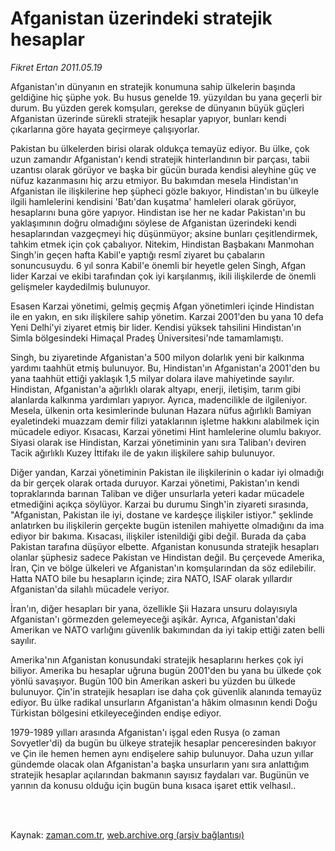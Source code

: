 # Afganistan üzerindeki  stratejik hesaplar

*Fikret Ertan 2011.05.19*

<td class="columnist-detail">
<p>Afganistan'ın dünyanın en stratejik konumuna sahip ülkelerin başında geldiğine hiç şüphe yok. Bu husus genelde 19. yüzyıldan bu yana geçerli bir durum. Bu yüzden gerek komşuları, gerekse de dünyanın büyük güçleri Afganistan üzerinde sürekli stratejik hesaplar yapıyor, bunları kendi çıkarlarına göre hayata geçirmeye çalışıyorlar.</p>
<p>
<div id="haberMetinDiv">
<p>Pakistan bu ülkelerden birisi olarak oldukça temayüz ediyor. Bu ülke, çok uzun zamandır Afganistan'ı kendi stratejik hinterlandının bir parçası, tabii uzantısı olarak görüyor ve başka bir gücün burada kendisi aleyhine güç ve nüfuz kazanmasını hiç arzu etmiyor. Bu bakımdan mesela Hindistan'ın Afganistan ile ilişkilerine hep şüpheci gözle bakıyor, Hindistan'ın bu ülkeyle ilgili hamlelerini kendisini 'Batı'dan kuşatma' hamleleri olarak görüyor, hesaplarını buna göre yapıyor. Hindistan ise her ne kadar Pakistan'ın bu yaklaşımının doğru olmadığını söylese de Afganistan üzerindeki kendi hesaplarından vazgeçmeyi hiç düşünmüyor; aksine bunları çeşitlendirmek, tahkim etmek için çok çabalıyor. Nitekim, Hindistan Başbakanı Manmohan Singh'in geçen hafta Kabil'e yaptığı resmî ziyaret bu çabaların sonuncusuydu. 6 yıl sonra Kabil'e önemli bir heyetle gelen Singh, Afgan lider Karzai ve ekibi tarafından çok iyi karşılanmış, ikili ilişkilerde de önemli gelişmeler kaydedilmiş bulunuyor.
<p>Esasen Karzai yönetimi, gelmiş geçmiş Afgan yönetimleri içinde Hindistan ile en yakın, en sıkı ilişkilere sahip yönetim. Karzai 2001'den bu yana 10 defa Yeni Delhi'yi ziyaret etmiş bir lider. Kendisi yüksek tahsilini Hindistan'ın Simla bölgesindeki Himaçal Pradeş Üniversitesi'nde tamamlamıştı.
<p>Singh, bu ziyaretinde Afganistan'a 500 milyon dolarlık yeni bir kalkınma yardımı taahhüt etmiş bulunuyor. Bu, Hindistan'ın Afganistan'a 2001'den bu yana taahhüt ettiği yaklaşık 1,5 milyar dolara ilave mahiyetinde sayılır. Hindistan, Afganistan'a ağırlıklı olarak altyapı, enerji, iletişim, tarım gibi alanlarda kalkınma yardımları yapıyor. Ayrıca, madencilikle de ilgileniyor. Mesela, ülkenin orta kesimlerinde bulunan Hazara nüfus ağırlıklı Bamiyan eyaletindeki muazzam demir filizi yataklarının işletme hakkını alabilmek için mücadele ediyor. Kısacası, Karzai yönetimi Hint hamlelerine olumlu bakıyor. Siyasi olarak ise Hindistan, Karzai yönetiminin yanı sıra Taliban'ı deviren Tacik ağırlıklı Kuzey İttifakı ile de yakın ilişkilere sahip bulunuyor.
<p>Diğer yandan, Karzai yönetiminin Pakistan ile ilişkilerinin o kadar iyi olmadığı da bir gerçek olarak ortada duruyor. Karzai yönetimi, Pakistan'ın kendi topraklarında barınan Taliban ve diğer unsurlarla yeteri kadar mücadele etmediğini açıkça söylüyor. Karzai bu durumu Singh'in ziyareti sırasında, "Afganistan, Pakistan ile iyi, dostane ve kardeşçe ilişkiler istiyor." şeklinde anlatırken bu ilişkilerin gerçekte bugün istenilen mahiyette olmadığını da ima ediyor bir bakıma. Kısacası, ilişkiler istenildiği gibi değil. Burada da çaba Pakistan tarafına düşüyor elbette. Afganistan konusunda stratejik hesapları olanlar şüphesiz sadece Pakistan ve Hindistan değil. Bu çerçevede Amerika, İran, Çin ve bölge ülkeleri ve Afganistan'ın komşularından da söz edilebilir. Hatta NATO bile bu hesapların içinde; zira NATO, ISAF olarak yıllardır Afganistan'da silahlı mücadele veriyor.
<p>İran'ın, diğer hesapları bir yana, özellikle Şii Hazara unsuru dolayısıyla Afganistan'ı görmezden gelemeyeceği aşikâr. Ayrıca, Afganistan'daki Amerikan ve NATO varlığını güvenlik bakımından da iyi takip ettiği zaten belli sayılır.
<p>Amerika'nın Afganistan konusundaki stratejik hesaplarını herkes çok iyi biliyor. Amerika bu hesaplar uğruna bugün 2001'den bu yana bu ülkede çok yönlü savaşıyor. Bugün 100 bin Amerikan askeri bu yüzden bu ülkede bulunuyor. Çin'in stratejik hesapları ise daha çok güvenlik alanında temayüz ediyor. Bu ülke radikal unsurların Afganistan'a hâkim olmasının kendi Doğu Türkistan bölgesini etkileyeceğinden endişe ediyor.
<p>1979-1989 yılları arasında Afganistan'ı işgal eden Rusya (o zaman Sovyetler'di) da bugün bu ülkeye stratejik hesaplar penceresinden bakıyor ve Çin ile hemen hemen aynı endişelere sahip bulunuyor. Daha uzun yıllar gündemde olacak olan Afganistan'a başka unsurların yanı sıra anlattığım stratejik hesaplar açılarından bakmanın sayısız faydaları var. Bugünün ve yarının da konusu olduğu için bugün buna kısaca işaret ettik velhasıl.. </p></p></p></p></p></p></p></div>
</p>


<p><br>
		 </br></p></td>

Kaynak: [zaman.com.tr](http://zaman.com.tr/yazar.do?yazino=1136079), [web.archive.org (arşiv bağlantısı)](http://web.archive.org/web/20110806233042/http://zaman.com.tr:80/yazar.do?yazino=1136079)
